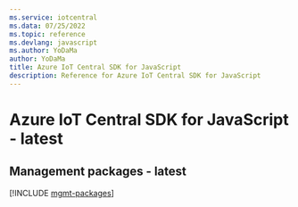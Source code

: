 ```yaml
---
ms.service: iotcentral
ms.data: 07/25/2022
ms.topic: reference
ms.devlang: javascript
ms.author: YoDaMa
author: YoDaMa
title: Azure IoT Central SDK for JavaScript
description: Reference for Azure IoT Central SDK for JavaScript
---
```

# Azure IoT Central SDK for JavaScript - latest

## Management packages - latest
[!INCLUDE [mgmt-packages](iot-central-mgmt-index.md)]